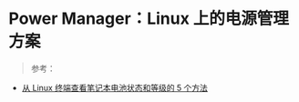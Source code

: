 <link href="../css/style.css" rel="stylesheet" type="text/css" />


# Power Manager：Linux 上的电源管理方案

> 参考：

+ [从 Linux 终端查看笔记本电池状态和等级的 5 个方法](https://linux.cn/article-10353-1.html)

